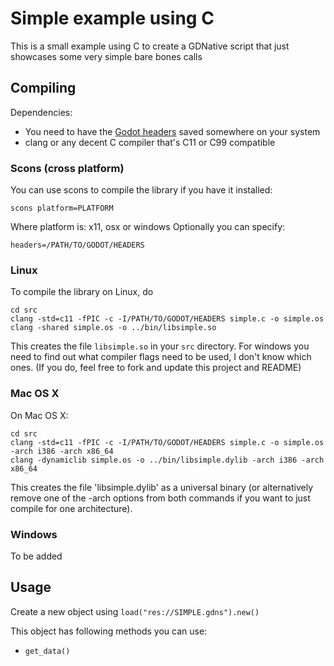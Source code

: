 # Simple example using C

This is a small example using C to create a GDNative script that just showcases some very simple bare bones calls

## Compiling

Dependencies:
 * You need to have the [Godot headers](https://github.com/GodotNativeTools/godot_headers) saved somewhere on your system
 * clang or any decent C compiler that's C11 or C99 compatible

### Scons (cross platform)
You can use scons to compile the library if you have it installed:

    scons platform=PLATFORM

Where platform is: x11, osx or windows
Optionally you can specify:

    headers=/PATH/TO/GODOT/HEADERS

### Linux
To compile the library on Linux, do

    cd src
    clang -std=c11 -fPIC -c -I/PATH/TO/GODOT/HEADERS simple.c -o simple.os
    clang -shared simple.os -o ../bin/libsimple.so

This creates the file `libsimple.so` in your `src` directory.
For windows you need to find out what compiler flags need to be used, I don't know which ones. (If you do, feel free to fork and update this project and README)

### Mac OS X
On Mac OS X:

    cd src
    clang -std=c11 -fPIC -c -I/PATH/TO/GODOT/HEADERS simple.c -o simple.os -arch i386 -arch x86_64
    clang -dynamiclib simple.os -o ../bin/libsimple.dylib -arch i386 -arch x86_64

This creates the file 'libsimple.dylib' as a universal binary (or alternatively remove one of the -arch options from both commands if you want to just compile for one architecture).

### Windows
To be added

## Usage

Create a new object using `load("res://SIMPLE.gdns").new()`

This object has following methods you can use:
 * `get_data()`

